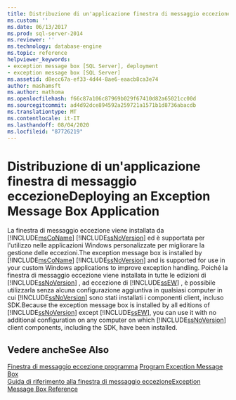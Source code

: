 ```yaml
---
title: Distribuzione di un'applicazione finestra di messaggio eccezione | Microsoft Docs
ms.custom: ''
ms.date: 06/13/2017
ms.prod: sql-server-2014
ms.reviewer: ''
ms.technology: database-engine
ms.topic: reference
helpviewer_keywords:
- exception message box [SQL Server], deployment
- exception message box [SQL Server]
ms.assetid: d8ecc67a-ef33-4d44-8ae6-eaacb8ca3e74
author: mashamsft
ms.author: mathoma
ms.openlocfilehash: f66c87a106c87969b029f67410d82a65021cc00d
ms.sourcegitcommit: ad4d92dce894592a259721a1571b1d8736abacdb
ms.translationtype: MT
ms.contentlocale: it-IT
ms.lasthandoff: 08/04/2020
ms.locfileid: "87726219"
---
```

# <a name="deploying-an-exception-message-box-application"></a><span data-ttu-id="e1bee-102">Distribuzione di un'applicazione finestra di messaggio eccezione</span><span class="sxs-lookup"><span data-stu-id="e1bee-102">Deploying an Exception Message Box Application</span></span>
  <span data-ttu-id="e1bee-103">La finestra di messaggio eccezione viene installata da [!INCLUDE[msCoName](../../includes/msconame-md.md)] [!INCLUDE[ssNoVersion](../../includes/ssnoversion-md.md)] ed è supportata per l'utilizzo nelle applicazioni Windows personalizzate per migliorare la gestione delle eccezioni.</span><span class="sxs-lookup"><span data-stu-id="e1bee-103">The exception message box is installed by [!INCLUDE[msCoName](../../includes/msconame-md.md)] [!INCLUDE[ssNoVersion](../../includes/ssnoversion-md.md)] and is supported for use in your custom Windows applications to improve exception handling.</span></span> <span data-ttu-id="e1bee-104">Poiché la finestra di messaggio eccezione viene installata in tutte le edizioni di [!INCLUDE[ssNoVersion](../../includes/ssnoversion-md.md)] , ad eccezione di [!INCLUDE[ssEW](../../includes/ssew-md.md)] , è possibile utilizzarla senza alcuna configurazione aggiuntiva in qualsiasi computer in cui [!INCLUDE[ssNoVersion](../../includes/ssnoversion-md.md)] sono stati installati i componenti client, incluso SDK.</span><span class="sxs-lookup"><span data-stu-id="e1bee-104">Because the exception message box is installed by all editions of [!INCLUDE[ssNoVersion](../../includes/ssnoversion-md.md)] except [!INCLUDE[ssEW](../../includes/ssew-md.md)], you can use it with no additional configuration on any computer on which [!INCLUDE[ssNoVersion](../../includes/ssnoversion-md.md)] client components, including the SDK, have been installed.</span></span>  
  
## <a name="see-also"></a><span data-ttu-id="e1bee-105">Vedere anche</span><span class="sxs-lookup"><span data-stu-id="e1bee-105">See Also</span></span>  
 <span data-ttu-id="e1bee-106">[Finestra di messaggio eccezione programma](../../../2014/database-engine/dev-guide/program-exception-message-box.md) </span><span class="sxs-lookup"><span data-stu-id="e1bee-106">[Program Exception Message Box](../../../2014/database-engine/dev-guide/program-exception-message-box.md) </span></span>  
 [<span data-ttu-id="e1bee-107">Guida di riferimento alla finestra di messaggio eccezione</span><span class="sxs-lookup"><span data-stu-id="e1bee-107">Exception Message Box Reference</span></span>](../../../2014/database-engine/dev-guide/exception-message-box-reference.md)  
  
  
